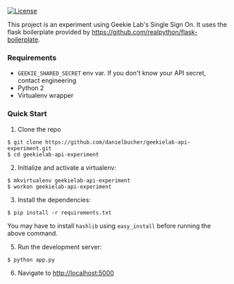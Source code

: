[![License](https://img.shields.io/badge/License-Apache%202.0-blue.svg)](https://opensource.org/licenses/Apache-2.0)

This project is an experiment using Geekie Lab's Single Sign On. It uses the flask boilerplate provided by https://github.com/realpython/flask-boilerplate.

### Requirements

* `GEEKIE_SHARED_SECRET` env var. If you don't know your API secret, contact engineering
* Python 2
* Virtualenv wrapper

### Quick Start

1. Clone the repo
  ```
  $ git clone https://github.com/danielbucher/geekielab-api-experiment.git
  $ cd geekielab-api-experiment
  ```

2. Initialize and activate a virtualenv:
  ```
  $ mkvirtualenv geekielab-api-experiment
  $ workon geekielab-api-experiment
  ```

3. Install the dependencies:
  ```
  $ pip install -r requirements.txt
  ```

  You may have to install `hashlib` using `easy_install` before running the above command.

5. Run the development server:
  ```
  $ python app.py
  ```

6. Navigate to [http://localhost:5000](http://localhost:5000)
